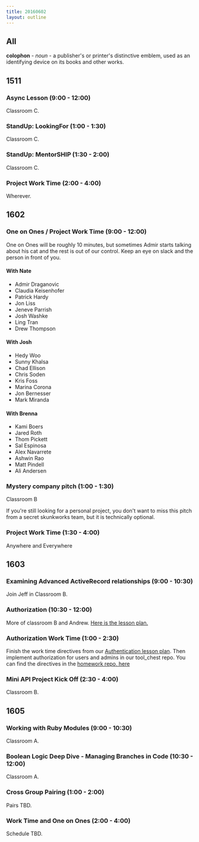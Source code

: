 ```yaml
---
title: 20160602
layout: outline
---
```


## All

**colophon** - _noun_ - a publisher's or printer's distinctive emblem, used
as an identifying device on its books and other works.


## 1511

### Async Lesson (9:00 - 12:00)

Classroom C.

### StandUp: LookingFor (1:00 - 1:30)

Classroom C.

### StandUp: MentorSHIP (1:30 - 2:00)

Classroom C.

### Project Work Time (2:00 - 4:00)

Wherever.


## 1602

### One on Ones / Project Work Time (9:00 - 12:00)
  One on Ones will be roughly 10 minutes, but sometimes Admir starts talking about his cat and the rest is out of our control. Keep an eye on slack and the person in front of you.

#### With Nate
  - Admir Draganovic
  - Claudia Keisenhofer
  - Patrick Hardy
  - Jon Liss
  - Jeneve Parrish
  - Josh Washke
  - Ling Tran
  - Drew Thompson

#### With Josh
  - Hedy Woo
  - Sunny Khalsa
  - Chad Ellison
  - Chris Soden
  - Kris Foss
  - Marina Corona
  - Jon Bernesser
  - Mark Miranda

#### With Brenna
  - Kami Boers
  - Jared Roth
  - Thom Pickett
  - Sal Espinosa
  - Alex Navarrete
  - Ashwin Rao
  - Matt Pindell
  - Ali Andersen

### Mystery company pitch (1:00 - 1:30)

Classroom B

If you're still looking for a personal project, you don't want to miss this pitch from a secret skunkworks team, but it is technically optional.

### Project Work Time (1:30 - 4:00)

Anywhere and Everywhere


## 1603

### Examining Advanced ActiveRecord relationships (9:00 - 10:30)

Join Jeff in Classroom B.

### Authorization (10:30 - 12:00)

More of classroom B and Andrew. [Here is the lesson plan.](https://github.com/turingschool/lesson_plans/blob/master/ruby_02-web_applications_with_ruby/authorization.markdown)

### Authorization Work Time (1:00 - 2:30)

Finish the work time directives from our [Authentication lesson plan](https://github.com/turingschool/lesson_plans/blob/master/ruby_02-web_applications_with_ruby/authorization.markdown). Then implement authorization for users and admins in our tool_chest repo. You can find the directives in the [homework repo, here](https://github.com/turingschool/homework/blob/master/module-2-homework.markdown)

### Mini API Project Kick Off (2:30 - 4:00)

Classroom B.


## 1605

### Working with Ruby Modules (9:00 - 10:30)

Classroom A.

### Boolean Logic Deep Dive - Managing Branches in Code (10:30 - 12:00)

Classroom A.

### Cross Group Pairing (1:00 - 2:00)

Pairs TBD.

### Work Time and One on Ones (2:00 - 4:00)

Schedule TBD.
